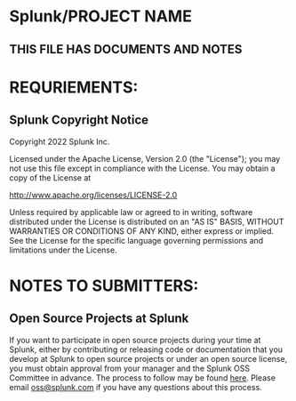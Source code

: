 # Splunk/PROJECT NAME

## THIS FILE HAS DOCUMENTS AND NOTES

# REQURIEMENTS: 

## Splunk Copyright Notice

Copyright 2022 Splunk Inc.

Licensed under the Apache License, Version 2.0 (the "License"); you may not use this file except in compliance with the License. You may obtain a copy of the License at

http://www.apache.org/licenses/LICENSE-2.0

Unless required by applicable law or agreed to in writing, software distributed under the License is distributed on an "AS IS" BASIS, WITHOUT WARRANTIES OR CONDITIONS OF ANY KIND, either express or implied. See the License for the specific language governing permissions and limitations under the License.


# NOTES TO SUBMITTERS:  

## Open Source Projects at Splunk

If you want to participate in open source projects during your time at Splunk, either by contributing or releasing code or documentation that you develop at Splunk to open source projects or under an open source license, you must obtain approval from your manager and the Splunk OSS Committee in advance. The process to follow may be found [here](https://confluence.splunk.com/pages/viewpage.action?pageId=16100276). Please email oss@splunk.com if you have any questions about this process.
